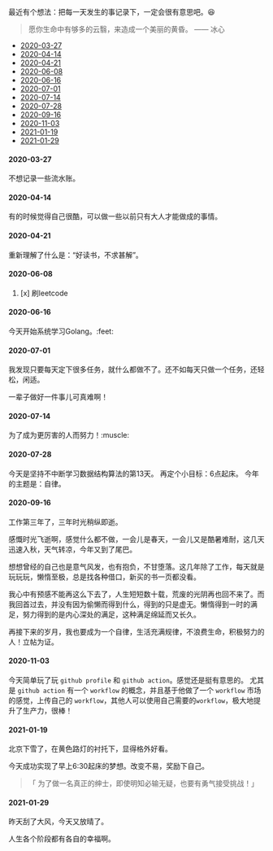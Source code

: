 最近有个想法：把每一天发生的事记录下，一定会很有意思吧。:laughing:

> 愿你生命中有够多的云翳，来造成一个美丽的黄昏。    —— 冰心

* [2020-03-27](#user-content-20200327)
* [2020-04-14](#user-content-20200414)
* [2020-04-21](#user-content-20200421)
* [2020-06-08](#user-content-20200608)
* [2020-06-16](#user-content-20200616)
* [2020-07-01](#user-content-20200701)
* [2020-07-14](#user-content-20200714)
* [2020-07-28](#user-content-20200728)
* [2020-09-16](#user-content-20200916)
* [2020-11-03](#user-content-20201103)
* [2021-01-19](#user-content-20210119)
* [2021-01-29](#user-content-20210129)

#### 2020-03-27
<span id='20200327'>
不想记录一些流水账。
</span>

#### 2020-04-14
<span id='20200414'>
有的时候觉得自己很酷，可以做一些以前只有大人才能做成的事情。
</span>

#### 2020-04-21
<span id='20200421'>
重新理解了什么是：“好读书，不求甚解”。
</span>

#### 2020-06-08
<span id='20200608'></span>
1. [x] 刷leetcode

#### 2020-06-16
<span id='20200616'>
今天开始系统学习Golang。:feet:
</span>

#### 2020-07-01
<span id='20200701'>
我发现只要每天定下很多任务，就什么都做不了。还不如每天只做一个任务，还轻松，闲适。

一辈子做好一件事儿可真难啊！
</span>

#### 2020-07-14
<span id='20200714'>
为了成为更厉害的人而努力！:muscle:
</span>

#### 2020-07-28
<span id='20200728'>
今天是坚持不中断学习数据结构算法的第13天。
再定个小目标：6点起床。
今年的主题是：自律。
</span>

#### 2020-09-16
<span id='20200916'>
工作第三年了，三年时光稍纵即逝。

感慨时光飞逝啊，感觉什么都不做，一会儿是春天，一会儿又是酷暑难耐，这几天迅速入秋，天气转凉，今年又到了尾巴。

想想曾经的自己也是意气风发，也有抱负，不甘堕落。这几年除了工作，每天就是玩玩玩，懒惰至极，总是找各种借口，新买的书一页都没看。

我心中有预感不能再这么下去了，人生短短数十载，荒废的光阴再也回不来了。而我回首过去，并没有因为偷懒而得到什么，得到的只是虚无。懒惰得到一时的满足，努力得到的是内心深处的满足，这种满足绵延而又长久。

再接下来的岁月，我也要成为一个自律，生活充满规律，不浪费生命，积极努力的人！立帖为证。
</span>

#### 2020-11-03
<span id='20201103'>
</span>

今天简单玩了玩 `github profile` 和 `github action`。感觉还是挺有意思的。
尤其是 `github action` 有一个 `workflow` 的概念，并且基于他做了一个 `workflow` 市场的感觉，上传自己的 `workflow`，其他人可以使用自己需要的`workflow`，极大地提升了生产力，很棒！

#### 2021-01-19
<span id='20210119'>
</span>
北京下雪了，在黄色路灯的衬托下，显得格外好看。

今天成功实现了早上6:30起床的梦想。改变不易，奖励下自己。

>「 为了做一名真正的绅士，即使明知必输无疑，也要有勇气接受挑战！」

#### 2021-01-29
<span id='20210129'>
</span>

昨天刮了大风，今天又放晴了。

人生各个阶段都有各自的幸福啊。